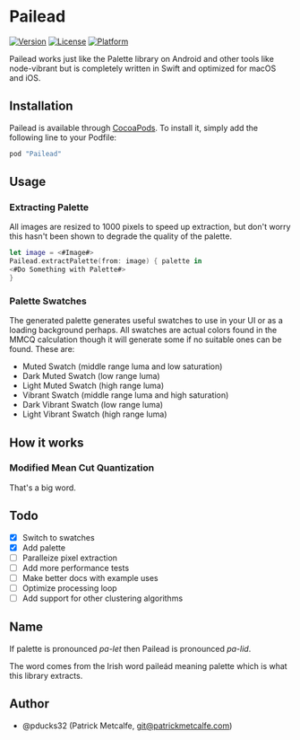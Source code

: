 # Pailead
[![Version](https://img.shields.io/cocoapods/v/Pailead.svg?style=flat)](http://cocoapods.org/pods/Pailead)
[![License](https://img.shields.io/cocoapods/l/Pailead.svg?style=flat)](http://cocoapods.org/pods/Pailead)
[![Platform](https://img.shields.io/cocoapods/p/Pailead.svg?style=flat)](http://cocoapods.org/pods/Pailead)

Pailead works just like the Palette library on Android and other tools like node-vibrant but is
completely written in Swift and optimized for macOS and iOS.

## Installation

Pailead is available through [CocoaPods](http://cocoapods.org). To install
it, simply add the following line to your Podfile:

```ruby
pod "Pailead"
```

## Usage
### Extracting Palette
All images are resized to 1000 pixels to speed up extraction, but don't worry this hasn't been shown to degrade the quality of the palette.
```swift
let image = <#Image#>
Pailead.extractPalette(from: image) { palette in
<#Do Something with Palette#>
}
```
### Palette Swatches
The generated palette generates useful swatches to use in your UI or as a loading background perhaps.
All swatches are actual colors found in the MMCQ calculation though it will generate some if no suitable ones can be found.
These are:
- Muted Swatch (middle range luma and low saturation)
- Dark Muted Swatch (low range luma)
- Light Muted Swatch (high range luma)
- Vibrant Swatch (middle range luma and high saturation)
- Dark Vibrant Swatch (low range luma)
- Light Vibrant Swatch (high range luma)

## How it works
### Modified Mean Cut Quantization
That's a big word.


## Todo
- [x] Switch to swatches
- [x] Add palette
- [ ] Paralleize pixel extraction
- [ ] Add more performance tests
- [ ] Make better docs with example uses
- [ ] Optimize processing loop
- [ ] Add support for other clustering algorithms

## Name

If palette is pronounced *pa-let* then Pailead is pronounced *pa-lid*.

The word comes from the Irish word paileád meaning palette which is what this library extracts.

## Author
- @pducks32 (Patrick Metcalfe, git@patrickmetcalfe.com)
